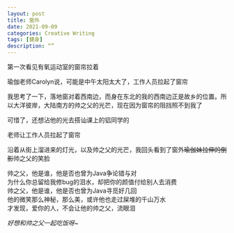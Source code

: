 ```yaml
---
layout: post
title: 窗外
date: 2021-09-09
categories: Creative Writing
tags: [健身]
description: “”
---
```


第一次看见有氧运动室的窗帘拉着

瑜伽老师Carolyn说，可能是中午太阳太大了，工作人员拉起了窗帘

我思考了一下，落地窗对着西南边，而身在东北的我的西南边正是故乡的位置。所以大洋彼岸，大陆南方的帅之父的光芒，现在因为窗帘的阻挡照不到我了

可惜了，还想沾他的光去搭讪课上的铝同学的

老师让工作人员拉起了窗帘

沿着从街上溜进来的灯光，以及帅之父的光芒，我回头看到了窗外~~瑜伽妹拉伸的倒影~~帅之父的笑脸

帅之父，他是谁，他是否也曾为Java争论错与对\
为什么你总留给我修bug的泪水，却把你的颜值付给别人去消费\
帅之父，他是谁，他是否也曾为Java寻觅好几回\
他的微笑那么神秘，那么美，或许他也走过屎堆的千山万水\
才发现，爱你的人，不会让他的帅之父，流眼泪

*好想和帅之父一起吃饭呀~*

